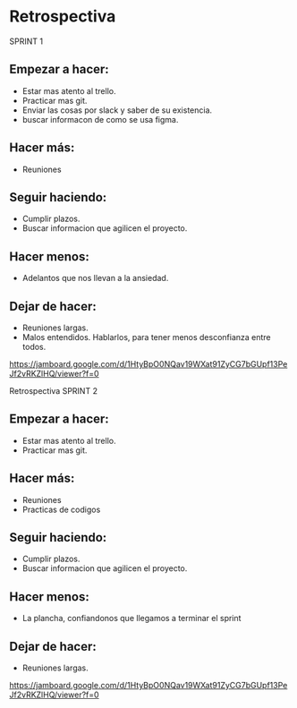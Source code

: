 # Retrospectiva

SPRINT 1 

## Empezar a hacer:
- Estar mas atento al trello.
- Practicar mas git.
- Enviar las cosas por slack y saber de su existencia.
- buscar informacon de como se usa figma.

## Hacer más:
- Reuniones 

## Seguir haciendo:
- Cumplir plazos.
- Buscar informacion que agilicen el proyecto.

## Hacer menos:
- Adelantos que nos llevan a la ansiedad.

## Dejar de hacer:
- Reuniones largas.
- Malos entendidos. Hablarlos, para tener menos desconfianza entre todos.


https://jamboard.google.com/d/1HtyBpO0NQav19WXat91ZyCG7bGUpf13PeJf2vRKZlHQ/viewer?f=0


Retrospectiva
SPRINT 2

## Empezar a hacer:
- Estar mas atento al trello.
- Practicar mas git.

## Hacer más:
- Reuniones
- Practicas de codigos

## Seguir haciendo:
- Cumplir plazos.
- Buscar informacion que agilicen el proyecto.

## Hacer menos:
- La plancha, confiandonos que llegamos a terminar el sprint

## Dejar de hacer:
- Reuniones largas.

https://jamboard.google.com/d/1HtyBpO0NQav19WXat91ZyCG7bGUpf13PeJf2vRKZlHQ/viewer?f=0
